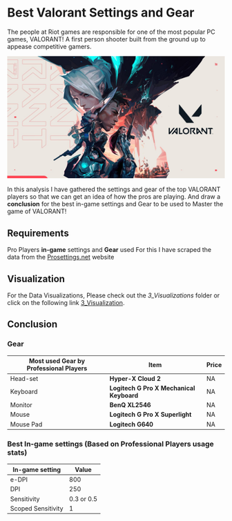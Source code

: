 # Best Valorant Settings and Gear
The people at Riot games are responsible for one of the most popular PC games, VALORANT! A first person shooter built from the ground up to appease competitive gamers.

![valorant-logo](3_Visualization/valorant-logo.png)

In this analysis I have gathered the settings and gear of the top VALORANT players so that we  can get an idea of how the pros are playing. And draw a **conclusion** for the best in-game settings and Gear to be used to Master the game of VALORANT!

## Requirements

Pro Players **in-game** settings and **Gear** used
For this I have scraped the data from the [Prosettings.net]("https://prosettings.net/valorant-pro-settings-gear-list/") website

## Visualization

For the Data Visualizations, Please check out the *3_Visualizations* folder or click on the following link [3_Visualization]("https://github.com/ParyaniSagar/Perfect-Gear-Settings-for-FPS-Gaming/tree/main/3_Visualization").

## Conclusion

### Gear

| Most used Gear by Professional Players | Item                                     | Price |
|----------------------------------------|------------------------------------------|-------|
| Head-set                               | **Hyper-X Cloud 2**                      | NA    |
| Keyboard                               | **Logitech G Pro X Mechanical Keyboard** | NA    |
| Monitor                                | **BenQ XL2546**                          | NA    |
| Mouse                                  | **Logitech G Pro X Superlight**          | NA    |
| Mouse Pad                              | **Logitech G640**                        | NA    |

### Best In-game settings (Based on Professional Players usage stats)

| In-game setting  | Value      | 
|------------------|------------|
|e-DPI             | 800        |
|DPI               | 250        |
|Sensitivity       | 0.3 or 0.5 |
|Scoped Sensitivity| 1          |

